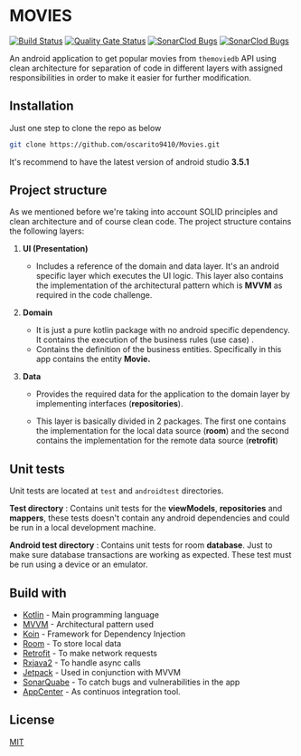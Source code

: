 # MOVIES

[![Build Status](https://build.appcenter.ms/v0.1/apps/1769524d-d19f-4947-b0e3-a62b3e051f80/branches/master/badge)](https://sonarcloud.io/dashboard?id=oscarito9410_Movies) [![Quality Gate Status](https://sonarcloud.io/api/project_badges/measure?project=oscarito9410_Movies&metric=alert_status)](https://sonarcloud.io/dashboard?id=oscarito9410_Movies) [![SonarClod Bugs](https://sonarcloud.io/api/project_badges/measure?project=oscarito9410_Movies&metric=bugs)](https://sonarcloud.io/dashboard?id=oscarito9410_Movies) [![SonarClod Bugs](https://sonarcloud.io/api/project_badges/measure?project=oscarito9410_Movies&metric=vulnerabilities)](https://sonarcloud.io/dashboard?id=oscarito9410_Movies)

An android application to get popular movies from ```themoviedb``` API
using clean architecture for separation of code in different layers with assigned responsibilities in order to make it easier for further modification.


## Installation

Just one step to clone the repo as below

```bash
git clone https://github.com/oscarito9410/Movies.git
```
It's recommend to have the latest version of android studio **3.5.1**


## Project structure

As we mentioned before we're taking into account SOLID principles and clean architecture and of course clean code. The project structure contains the following layers:

1. **UI (Presentation)**
   - Includes a reference of the domain and data layer. It's an android specific layer which executes the UI logic. This layer also contains the implementation of the architectural pattern which is **MVVM** as required in the code challenge.

2. **Domain**
     - It is just a pure kotlin package with no android specific dependency. It contains the execution of the business rules (use case) .
     - Contains the definition of the business entities. Specifically in this app contains the entity  **Movie.**


3. **Data**
   - Provides the required data for the application to the domain layer by implementing interfaces (**repositories**).

   - This layer is basically divided in 2 packages. The first one contains the implementation for the local data source (**room**) and the second contains the implementation for the remote data source (**retrofit**)


## Unit tests

Unit tests are located at ```test``` and ```androidtest``` directories.

  **Test directory**
    : Contains unit tests for the **viewModels**, **repositories** and **mappers**, these tests doesn't contain any android dependencies and could be run in a local development machine.

  **Android test directory**
    : Contains unit tests for room **database**. Just to make sure database transactions are working as expected. These test must be run using a device or an emulator.


## Build with

* [Kotlin](#) - Main programming language
* [MVVM](#) - Architectural pattern used
* [Koin](#) - Framework for Dependency Injection
* [Room](#) - To store local data
* [Retrofit](#) - To make network requests
* [Rxjava2](#) - To handle async calls
* [Jetpack](#) - Used in conjunction with MVVM
* [SonarQuabe](#) - To catch bugs and vulnerabilities in the app
* [AppCenter](#) - As continuos integration tool.


## License
[MIT](https://choosealicense.com/licenses/mit/)

